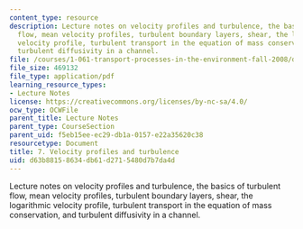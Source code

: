 ```yaml
---
content_type: resource
description: Lecture notes on velocity profiles and turbulence, the basics of turbulent
  flow, mean velocity profiles, turbulent boundary layers, shear, the logarithmic
  velocity profile, turbulent transport in the equation of mass conservation, and
  turbulent diffusivity in a channel.
file: /courses/1-061-transport-processes-in-the-environment-fall-2008/d63b88158634db61d2715480d7b7da4d_turbulent.pdf
file_size: 469132
file_type: application/pdf
learning_resource_types:
- Lecture Notes
license: https://creativecommons.org/licenses/by-nc-sa/4.0/
ocw_type: OCWFile
parent_title: Lecture Notes
parent_type: CourseSection
parent_uid: f5eb15ee-ec29-db1a-0157-e22a35620c38
resourcetype: Document
title: 7. Velocity profiles and turbulence
uid: d63b8815-8634-db61-d271-5480d7b7da4d
---
```

Lecture notes on velocity profiles and turbulence, the basics of turbulent flow, mean velocity profiles, turbulent boundary layers, shear, the logarithmic velocity profile, turbulent transport in the equation of mass conservation, and turbulent diffusivity in a channel.